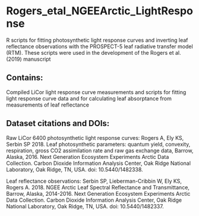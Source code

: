 # Rogers_etal_NGEEArctic_LightResponse
R scripts for fitting photosynthetic light response curves and inverting leaf reflectance observations with the PROSPECT-5 leaf radiative transfer model (RTM).  These scripts were used in the development of the Rogers et al. (2019) manuscript 

## Contains:
Compiled LiCor light response curve measurements and scripts for fitting light response curve data and for calculating leaf absorptance from measurements of leaf reflectance

## Dataset citations and DOIs:
Raw LiCor 6400 photosynthetic light response curves: 
Rogers A, Ely KS, Serbin SP 2018. Leaf photosynthetic parameters: quantum yield, convexity, respiration, gross CO2 assimilation rate and raw gas exchange data, Barrow, Alaska, 2016. Next Generation Ecosystem Experiments Arctic Data Collection. Carbon Dioxide Information Analysis Center, Oak Ridge National Laboratory, Oak Ridge, TN, USA. doi: 10.5440/1482338.

Leaf reflectance observations:
Serbin SP, Lieberman-Cribbin W, Ely KS, Rogers A. 2018. NGEE Arctic Leaf Spectral Reflectance and Transmittance, Barrow, Alaska, 2014-2016. Next Generation Ecosystem Experiments Arctic Data Collection. Carbon Dioxide Information Analysis Center, Oak Ridge National Laboratory, Oak Ridge, TN, USA. doi: 10.5440/1482337.


